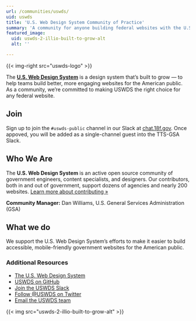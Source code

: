 ```yaml
---
url: /communities/uswds/
uid: uswds
title: 'U.S. Web Design System Community of Practice'
summary: 'A community for anyone building federal websites with the U.S. Web Design System (USWDS) or considering it for a future project.'
featured_image:
  uid: uswds-2-illio-built-to-grow-alt
  alt: ''

---
```


{{< img-right src="uswds-logo" >}}

The [**U.S. Web Design System**](https://designsystem.digital.gov) is a design system that’s built to grow — to help teams build better, more engaging websites for the American public. As a community, we’re committed to making USWDS the right choice for any federal website.

## Join

Sign up to join the `#uswds-public` channel in our Slack at [chat.18f.gov](https://chat.18f.gov/). Once appoved, you will be added as a single-channel guest into the TTS-GSA Slack.

## Who We Are

The **U.S. Web Design System** is an active open source community of government engineers, content specialists, and designers. Our contributors, both in and out of government, support dozens of agencies and nearly 200 websites. [Learn more about contributing »](https://github.com/uswds/uswds/blob/develop/CONTRIBUTING.md)

**Community Manager:** Dan Williams, U.S. General Services Administration (GSA)

## What we do
We support the U.S. Web Design System’s efforts to make it easier to build accessible, mobile-friendly government websites for the American public.

### Additional Resources

- [The U.S. Web Design System](https://designsystem.digital.gov/) 
- [USWDS on GitHub](https://github.com/uswds/uswds/) 
- [Join the USWDS Slack](https://chat.18f.gov/) 
- [Follow @USWDS on Twitter](https://twitter.com/uswds?lang=en)
- [Email the USWDS team](mailto:uswds@gsa.gov)

{{< img src="uswds-2-illio-built-to-grow-alt" >}}
